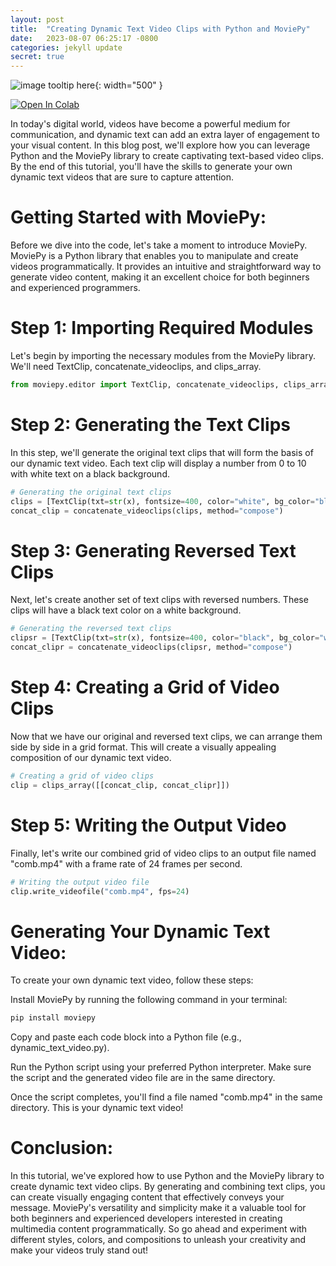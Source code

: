 ```yaml
---
layout: post
title:  "Creating Dynamic Text Video Clips with Python and MoviePy"
date:   2023-08-07 06:25:17 -0800
categories: jekyll update
secret: true
---
```

![image tooltip here](/assets/counter.PNG){: width="500" }


<a target="_blank" href="https://colab.research.google.com/github/jordan-hay/jordan-hay.github.io/blob/main/docs/assets/Creating_Dynamic_Text_Video_Clips_with_Python_and_MoviePy.ipynb
">
  <img src="https://colab.research.google.com/assets/colab-badge.svg" alt="Open In Colab"/>
</a>




In today's digital world, videos have become a powerful medium for communication, and dynamic text can add an extra layer of engagement to your visual content. In this blog post, we'll explore how you can leverage Python and the MoviePy library to create captivating text-based video clips. By the end of this tutorial, you'll have the skills to generate your own dynamic text videos that are sure to capture attention.

# Getting Started with MoviePy:

Before we dive into the code, let's take a moment to introduce MoviePy. MoviePy is a Python library that enables you to manipulate and create videos programmatically. It provides an intuitive and straightforward way to generate video content, making it an excellent choice for both beginners and experienced programmers.

# Step 1: Importing Required Modules

Let's begin by importing the necessary modules from the MoviePy library. We'll need TextClip, concatenate_videoclips, and clips_array.

```python
from moviepy.editor import TextClip, concatenate_videoclips, clips_array
```
# Step 2: Generating the Text Clips

In this step, we'll generate the original text clips that will form the basis of our dynamic text video. Each text clip will display a number from 0 to 10 with white text on a black background.

```python
# Generating the original text clips
clips = [TextClip(txt=str(x), fontsize=400, color="white", bg_color="black", method="caption", size=(400, 400)).set_duration(1) for x in reversed(range(11))]
concat_clip = concatenate_videoclips(clips, method="compose")
```

# Step 3: Generating Reversed Text Clips

Next, let's create another set of text clips with reversed numbers. These clips will have a black text color on a white background.

```python
# Generating the reversed text clips
clipsr = [TextClip(txt=str(x), fontsize=400, color="black", bg_color="white", method="caption", size=(400, 400)).set_duration(1) for x in range(11)]
concat_clipr = concatenate_videoclips(clipsr, method="compose")
```

# Step 4: Creating a Grid of Video Clips

Now that we have our original and reversed text clips, we can arrange them side by side in a grid format. This will create a visually appealing composition of our dynamic text video.

```python
# Creating a grid of video clips
clip = clips_array([[concat_clip, concat_clipr]])
```

# Step 5: Writing the Output Video

Finally, let's write our combined grid of video clips to an output file named "comb.mp4" with a frame rate of 24 frames per second.

```python
# Writing the output video file
clip.write_videofile("comb.mp4", fps=24)
```
# Generating Your Dynamic Text Video:

To create your own dynamic text video, follow these steps:

Install MoviePy by running the following command in your terminal:

```python
pip install moviepy
```

Copy and paste each code block into a Python file (e.g., dynamic_text_video.py).

Run the Python script using your preferred Python interpreter. Make sure the script and the generated video file are in the same directory.

Once the script completes, you'll find a file named "comb.mp4" in the same directory. This is your dynamic text video!

# Conclusion:

In this tutorial, we've explored how to use Python and the MoviePy library to create dynamic text video clips. By generating and combining text clips, you can create visually engaging content that effectively conveys your message. MoviePy's versatility and simplicity make it a valuable tool for both beginners and experienced developers interested in creating multimedia content programmatically. So go ahead and experiment with different styles, colors, and compositions to unleash your creativity and make your videos truly stand out!

